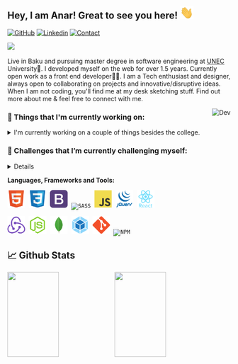 <h2>Hey, I am Anar! Great to see you here! <img src="https://raw.githubusercontent.com/ABSphreak/ABSphreak/master/gifs/Hi.gif" width="30px"></h2>

[![GitHub](https://img.shields.io/badge/SUPPORT%20AT-GITHUB-lightgrey?style=for-the-badge&logo=github)](https://github.com/anarseferrov)
[![Linkedin](https://img.shields.io/badge/MY%20PROFILE-Linkedin-blue?style=for-the-badge&logo=linkedin)](https://www.linkedin.com/in/anarseferov/) 
[![Contact](https://img.shields.io/badge/CONTACT-MAIL-red?style=for-the-badge&logo=gmail&logoColor=white)](mailto:anarseferrov@outlook.com)

 <img src="https://github.com/Asmit2952/Asmit2952/blob/master/src/header_.png" />
 
Live in Baku and pursuing master degree in software engineering at <a href="https://unec.edu.az/">UNEC</a> University🏫. I developed myself on the web for over 1.5 years. Currently open work as a front end developer👨‍💻. I am a Tech enthusiast and designer, always open to collaborating on projects and innovative/disruptive ideas. When I am not coding, you'll find me  at my desk sketching stuff. Find out more about me & feel free to connect with me. 

<img alt="Dev" src="https://github.com/rajput2107/rajput2107/blob/master/Assets/Developer.gif" align="right"/>

<h3>💼 Things that I'm currently working on:</h3>
<details>
  <summary>I'm currently working on a couple of things besides the college. </summary>
  <ul>
    <br>
    <li>Refreshing Front-End skills by taking online courses</li>
    <li>Creating portfolio projects</li>
    <li>Looking forward to take a Data Structures and Algoritms Course</li>
    <li>Inquiring more about UX/UI.</li>
    <li>🔜</li>
  </ul>
</details>

### 🌱 Challenges that I’m currently challenging myself:
<details>
  <ul>
    <br>
    <li>Learn to code 5-6 hours a day with no distraction ( One day off a week. )</li>
    <li>Avoid over using social media</li>
    <li>Read more books</li>
    <li>🔜</li>
  </ul>
</details>

**Languages, Frameworks and Tools:**
<p align="left">
      <p>
        <code><img src="https://github.com/devicons/devicon/blob/master/icons/html5/html5-original.svg" alt="HTML" width="40" height="40" /></code>&nbsp;
        <code><img src="https://github.com/devicons/devicon/blob/master/icons/css3/css3-original.svg" alt="CSS" width="40" height="40" /></code>&nbsp;
        <code><img src="https://raw.githubusercontent.com/github/explore/80688e429a7d4ef2fca1e82350fe8e3517d3494d/topics/bootstrap/bootstrap.png" alt="bootstrap" width="40"      height="40" /></code>&nbsp;
    <code><img src="https://camo.githubusercontent.com/3a61a49321fba37513904864aee93be1873b05f2cb84b9c13a5dfbb534ac17fa/68747470733a2f2f6564656e742e6769746875622e696f2f537570657254696e7949636f6e732f696d616765732f7376672f736173732e737667" alt="SASS" width="40" height="40" /></code>&nbsp;
  <code><img src="https://github.com/devicons/devicon/blob/master/icons/javascript/javascript-original.svg" alt="JS" width="40" height="40" /></code>&nbsp;
    <code><img src="https://github.com/devicons/devicon/blob/master/icons/jquery/jquery-plain-wordmark.svg" alt="jQuery" width="40" height="40" /></code>&nbsp;
    <code><img src="https://github.com/devicons/devicon/blob/master/icons/react/react-original-wordmark.svg" alt="React" width="40" height="40" /></code>&nbsp;
      </p>
      <code><img src="https://github.com/devicons/devicon/blob/master/icons/redux/redux-original.svg" alt="Redux" width="40" height="40" /></code>&nbsp;
  <code><img src="https://github.com/devicons/devicon/blob/master/icons/nodejs/nodejs-original.svg" alt="Node.js" width="40" height="40" /></code>&nbsp;
      <code><img src="https://github.com/devicons/devicon/blob/master/icons/mongodb/mongodb-original.svg" alt="mongodb" width="40" height="40" /></code>&nbsp;
  <code><img src="https://github.com/devicons/devicon/blob/master/icons/webpack/webpack-original.svg" alt="Webpack" width="40" height="40" /></code>&nbsp;
  <code><img src="https://github.com/devicons/devicon/blob/master/icons/git/git-original.svg" alt="git" width="40" height="40" /></code>&nbsp;
  <code><img src="https://camo.githubusercontent.com/4348417189e1f7f64d07e1373b16e9a61bc8de4b0ff78238417528850701649b/68747470733a2f2f6564656e742e6769746875622e696f2f537570657254696e7949636f6e732f696d616765732f7376672f6e706d2e737667" alt="NPM" width="40" height="40" /></code>&nbsp;
</p>

## 📈 Github Stats

<p>
  <img align="left" src="https://github-readme-stats.vercel.app/api?username=anarseferrov&layout=compact&hide_border=true&show_icons=true&theme=react"   width="48%" height="192px"/>

  <img src="https://github-readme-stats.vercel.app/api/top-langs/?username=anarseferrov&langs_count=8&layout=compact&theme=react&hide_border=true&icon_color=F8D866&hide=Jupyter%20Notebook"  width="48%" height="192px"/>
</p>

